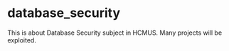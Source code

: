 # database_security
This is about Database Security subject in HCMUS. Many projects will be exploited. 
